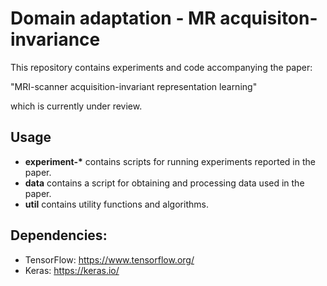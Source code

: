 # Domain adaptation - MR acquisiton-invariance

This repository contains experiments and code accompanying the paper:

"MRI-scanner acquisition-invariant representation learning"

which is currently under review.

## Usage

- __experiment-*__ contains scripts for running experiments reported in the paper.
- __data__ contains a script for obtaining and processing data used in the paper.
- __util__ contains utility functions and algorithms.

## Dependencies:

- TensorFlow: https://www.tensorflow.org/
- Keras: https://keras.io/

